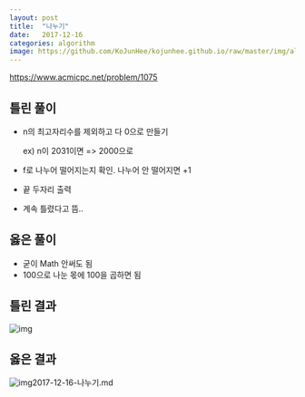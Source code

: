 ```yaml
---
layout: post
title:  "나누기"
date:   2017-12-16
categories: algorithm
image: https://github.com/KoJunHee/kojunhee.github.io/raw/master/img/algorithm.png
---
```


<https://www.acmicpc.net/problem/1075>

## 틀린 풀이

- n의 최고자리수를 제외하고 다 0으로 만들기

	ex) n이 2031이면 => 2000으로
	
- f로 나누어 떨어지는지 확인. 나누어 안 떨어지면 +1
- 끝 두자리 출력
- 계속 틀렸다고 뜸..

## 옳은 풀이

- 굳이 Math 안써도 됨
- 100으로 나눈 몫에 100을 곱하면 됨
	
## 틀린 결과

![img](https://github.com/KoJunHee/kojunhee.github.io/raw/master/img/나누기.png)

## 옳은 결과

![img](https://github.com/KoJunHee/kojunhee.github.io/raw/master/img/나누기정답.png)2017-12-16-나누기.md